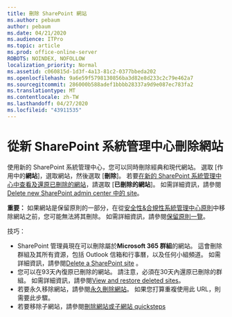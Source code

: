 ```yaml
---
title: 刪除 SharePoint 網站
ms.author: pebaum
author: pebaum
ms.date: 04/21/2020
ms.audience: ITPro
ms.topic: article
ms.prod: office-online-server
ROBOTS: NOINDEX, NOFOLLOW
localization_priority: Normal
ms.assetid: c060815d-1d3f-4a13-81c2-0377bbeda202
ms.openlocfilehash: 9a6e59f5798130856ba3d82e8d233c2c79e462a7
ms.sourcegitcommit: 286000b588adef1bbbb28337a9d9e087ec783fa2
ms.translationtype: MT
ms.contentlocale: zh-TW
ms.lasthandoff: 04/27/2020
ms.locfileid: "43911535"
---
```

# <a name="delete-a-site-from-the-new-sharepoint-admin-center"></a>從新 SharePoint 系統管理中心刪除網站

使用新的 SharePoint 系統管理中心，您可以同時刪除經典和現代網站。 選取 [作用中的**網站**]，選取網站，然後選取 [**刪除**]。 若要[在新的 SharePoint 系統管理中心中查看及還原已刪除的網站](https://docs.microsoft.com/sharepoint/view-and-restore-deleted-sites-in-new-admin-center)，請選取 [**已刪除的網站**]。 如需詳細資訊，請參閱[Delete new SharePoint admin center 中的 site](https://docs.microsoft.com/sharepoint/delete-site-collection#delete-a-site-in-the-new-sharepoint-admin-center)。

**重要：** 如果網站是保留原則的一部分，在從[安全性&amp;合規性系統管理中心原則](https://protection.office.com/?rfr=AdminCenter#/homepage)中移除網站之前，您可能無法將其刪除。 如需詳細資訊，請參閱[保留原則一覽](https://docs.microsoft.com/office365/securitycompliance/retention-policies#content-in-onedrive-accounts-and-sharepoint-sites)。 

技巧：
- SharePoint 管理員現在可以刪除屬於**Microsoft 365 群組**的網站。 這會刪除群組及其所有資源，包括 Outlook 信箱和行事曆，以及任何小組頻道。 如需詳細資訊，請參閱[Delete a SharePoint site](https://docs.microsoft.com/sharepoint/manage-sites-in-new-admin-center#delete-a-site) 。
- 您可以在93天內復原已刪除的網站。 請注意，必須在30天內還原已刪除的群組。 如需詳細資訊，請參閱[View and restore deleted sites](https://docs.microsoft.com/sharepoint/view-and-restore-deleted-sites-in-new-admin-center)。
- 若要永久移除網站，請參閱[永久刪除網站](https://docs.microsoft.com/sharepoint/delete-site-collection#permanently-delete-a-site)。 如果您打算重複使用此 URL，則需要此步驟。 
- 若要移除子網站，請參閱[刪除網站或子網站 quicksteps](https://support.office.com/article/Delete-a-SharePoint-site-or-subsite-bc37b743-0cef-475e-9a8c-8fc4d40179fb#__bkmkshortcut)
